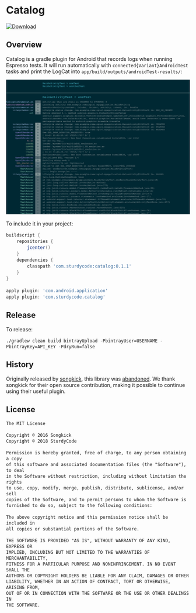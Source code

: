 # Catalog

[ ![Download](https://api.bintray.com/packages/mcumings/catalog/catalog/images/download.svg) ](https://bintray.com/mcumings/catalog/catalog/_latestVersion)

## Overview

Catalog is a gradle plugin for Android that records logs when running Espresso tests.
It will run automatically with `connected{Variant}AndroidTest` tasks and print the LogCat into `app/build/outputs/androidTest-results/`:

![](screenshot.png)

To include it in your project:
```gradle
buildscript {
    repositories {
        jcenter()
    }
    dependencies {
        classpath 'com.sturdycode:catalog:0.1.1'
    }
}

apply plugin: 'com.android.application'
apply plugin: 'com.sturdycode.catalog'
```

## Release

To release:
```
./gradlew clean build bintrayUpload -PbintrayUser=USERNAME -PbintrayKey=API_KEY -PdryRun=false
```

## History

Originally released by [songkick](https://github.com/SongKick/catalog), this library was
[abandoned](https://github.com/songkick/catalog/blob/master/CONTRIBUTING.md).  We thank
songkick for their open source contribution, making it possible to continue using their
useful plugin.

## License

```
The MIT License

Copyright © 2016 Songkick
Copyright © 2018 SturdyCode

Permission is hereby granted, free of charge, to any person obtaining a copy
of this software and associated documentation files (the "Software"), to deal
in the Software without restriction, including without limitation the rights
to use, copy, modify, merge, publish, distribute, sublicense, and/or sell
copies of the Software, and to permit persons to whom the Software is
furnished to do so, subject to the following conditions:

The above copyright notice and this permission notice shall be included in
all copies or substantial portions of the Software.

THE SOFTWARE IS PROVIDED "AS IS", WITHOUT WARRANTY OF ANY KIND, EXPRESS OR
IMPLIED, INCLUDING BUT NOT LIMITED TO THE WARRANTIES OF MERCHANTABILITY,
FITNESS FOR A PARTICULAR PURPOSE AND NONINFRINGEMENT. IN NO EVENT SHALL THE
AUTHORS OR COPYRIGHT HOLDERS BE LIABLE FOR ANY CLAIM, DAMAGES OR OTHER
LIABILITY, WHETHER IN AN ACTION OF CONTRACT, TORT OR OTHERWISE, ARISING FROM,
OUT OF OR IN CONNECTION WITH THE SOFTWARE OR THE USE OR OTHER DEALINGS IN
THE SOFTWARE.
```